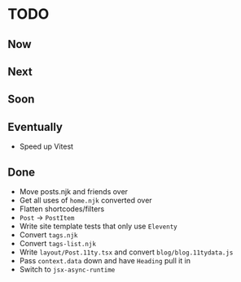 # TODO

## Now

## Next

## Soon

## Eventually

- Speed up Vitest

## Done

- Move posts.njk and friends over
- Get all uses of `home.njk` converted over
- Flatten shortcodes/filters
- `Post` -> `PostItem`
- Write site template tests that only use `Eleventy`
- Convert `tags.njk`
- Convert `tags-list.njk`
- Write `layout/Post.11ty.tsx` and convert `blog/blog.11tydata.js`
- Pass `context.data` down and have `Heading` pull it in
- Switch to `jsx-async-runtime`
